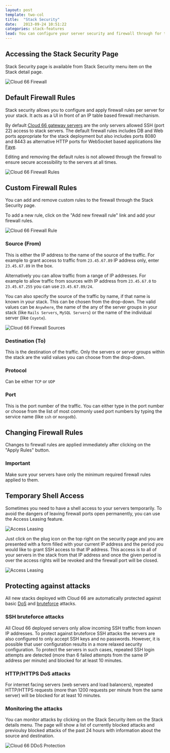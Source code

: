 ```yaml
---
layout: post
template: two-col
title:  "Stack Security"
date:   2013-09-24 10:51:22
categories: stack-features
lead: You can configure your server security and firewall through for the servers in your stack.
---
```



## Accessing the Stack Security Page
Stack Security page is available from Stack Security menu item on the Stack detail page.

![Cloud 66 Firewall](http://cdn.cloud66.com.s3.amazonaws.com/images/help/firewall_menu_item.png)

## Default Firewall Rules
Stack security allows you to configure and apply firewall rules per server for your stack. It acts as a UI in front of an IP table based firewall mechanism.

By default [Cloud 66 gateway servers](/stacks/security.html) are the only servers allowed SSH (port 22) access to stack servers. The default firewall rules includes DB and Web ports appropriate for the stack deployment but also includes ports 8080 and 8443 as alternative HTTP ports for WebSocket based applications like [Faye](/how-to/implementing-faye.html).

Editing and removing the default rules is not allowed through the firewall to ensure secure accessibility to the servers at all times.

![Cloud 66 Firewall Rules](http://cdn.cloud66.com.s3.amazonaws.com/images/help/firewall_rules.png)

## Custom Firewall Rules
You can add and remove custom rules to the firewall through the Stack Security page.

To add a new rule, click on the "Add new firewall rule" link and add your firewall rules.

![Cloud 66 Firewall Rule](http://cdn.cloud66.com.s3.amazonaws.com/images/help/firewall_rule.png)

### Source (From)
This is either the IP address to the name of the source of the traffic. For example to grant access to traffic from `23.45.67.89` IP address only, enter `23.45.67.89` in the box.

Alternatively you can allow traffic from a range of IP addresses. For example to allow traffic from sources with IP address from `23.45.67.0` to `23.45.67.255` you can use `23.45.67.89/24`.

You can also specify the source of the traffic by name, if that name is known in your stack. This can be chosen from the drop-down. The valid values can be `Anywhere`, the name of the any of the server groups in your stack (like `Rails Servers`, `MySQL Servers`) or the name of the individual server (like `Coyote`).

![Cloud 66 Firewall Sources](http://cdn.cloud66.com.s3.amazonaws.com/images/help/firewall_from_dropdown.png)

### Destination (To)
This is the destination of the traffic. Only the servers or server groups within the stack are the valid values you can choose from the drop-down.

### Protocol
Can be either `TCP` or `UDP`

### Port
This is the port number of the traffic. You can either type in the port number or choose from the list of most commonly used port numbers by typing the service name (like `ssh` or `mongodb`).

## Changing Firewall Rules
Changes to firewall rules are applied immediately after clicking on the "Apply Rules" button.

<div class="notice">
	<h3>Important</h3>
	<p>Make sure your servers have only the minimum required firewall rules applied to them.</p>
</div>

## Temporary Shell Access
Sometimes you need to have a shell access to your servers temporarily. To avoid the dangers of leaving firewall ports open permanently, you can use the Access Leasing feature.

![Access Leasing](http://cdn.cloud66.com.s3.amazonaws.com/images/help/access_least_button.png)

Just click on the plug icon on the top right on the security page and you are presented with a form filled with your current IP address and the period you would like to grant SSH access to that IP address. This access is to all of your servers in the stack from that IP address and once the given period is over the access rights will be revoked and the firewall port will be closed.

![Access Leasing](http://cdn.cloud66.com.s3.amazonaws.com/images/help/access_least_overlay.png)

## Protecting against attacks
All new stacks deployed with Cloud 66 are automatically protected against basic [DoS](http://en.wikipedia.org/wiki/Denial-of-service_attack) and [bruteforce](http://en.wikipedia.org/wiki/Brute-force_attack) attacks.

### SSH bruteforce attacks
All Cloud 66 deployed servers only allow incoming SSH traffic from known IP addresses. To protect against bruteforce SSH attacks the servers are also configured to only accept SSH keys and no passwords. However, it is possible that user configuration results in a more relaxed security configuration. To protect the servers in such cases, repeated SSH login attempts are detected (more than 6 failed attempts from the same IP address per minute) and blocked for at least 10 minutes.

### HTTP/HTTPS DoS attacks
For internet facing servers (web servers and load balancers), repeated HTTP/HTTPS requests (more than 1200 requests per minute from the same server) will be blocked for at least 10 minutes.

### Monitoring the attacks
You can monitor attacks by clicking on the Stack Security item on the Stack details menu. The page will show a list of currently blocked attacks and previoulsy blocked attacks of the past 24 hours with information about the source and destination.

![Cloud 66 DDoS Protection](http://help.cloud66.com.s3.amazonaws.com/images/cloud66_ddos_protection.png)
